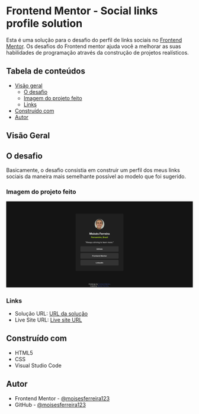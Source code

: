 # Frontend Mentor - Social links profile solution

Esta é uma solução para o desafio do perfil de links sociais no 
 [Frontend Mentor](https://www.frontendmentor.io/challenges/social-links-profile-UG32l9m6dQ). Os desafios do Frontend mentor ajuda você a melhorar as suas habilidades de programação através da construção de projetos realísticos.

## Tabela de conteúdos

- [Visão geral](#visão-geral)
  - [O desafio](#o-desafio)
  - [Imagem do projeto feito](#imagem-do-projeto-feito)
  - [Links](#links)
- [Construído com](#construído-com)
- [Autor](#autor)

##  Visão Geral

## O desafio

Basicamente, o desafio consistia em construir um perfil dos meus links sociais da maneira mais semelhante possível ao modelo que foi sugerido.

### Imagem do projeto feito

![Imagem do perfil criado por mim](./assets/images/my-solution.png)

### Links

- Solução URL: [URL da solução](https://github.com/moisesferreira123/social-links-profile-project)
- Live Site URL: [Live site URL](https://moisesferreira123.github.io/social-links-profile-project/)


## Construído com

- HTML5
- CSS
- Visual Studio Code

## Autor

- Frontend Mentor - [@moisesferreira123](https://www.frontendmentor.io/profile/moisesferreira123)
- GitHub - [@moisesferreira123](https://github.com/moisesferreira123)
